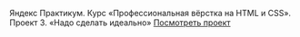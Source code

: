 Яндекс Практикум. Курс «Профессиональная вёрстка на HTML и CSS».
Проект 3. «Надо сделать идеально»
[Посмотреть проект](https://rasulovdonetsk.github.io/nado_sdelat_idealno/)
